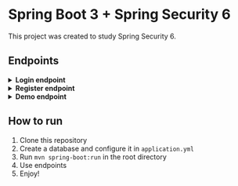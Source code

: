 # Spring Boot 3 + Spring Security 6
This project was created to study Spring Security 6.

## Endpoints
<details>
 <summary><strong>Login endpoint</strong></summary>

POST `api/v1/auth/authentication`
```json
{
  "email": "example@gmail.com",
  "password": "Password"
}
```
Response:
```json
{
    "token": "some-jwt-token..."
}
```
</details>

<details>
 <summary><strong>Register endpoint</strong></summary>

POST `api/v1/auth/register`
```json
{
    "firstname": "Name",
    "lastname": "Surname",
    "email": "example@gmail.com",
    "password": "Password"
}
```
Response:
```json
{
    "token": "some-jwt-token..."
}
```
</details>
<details>
 <summary><strong>Demo endpoint</strong></summary>

Required headers: `"Authorization: Bearer some-jwt-token..."` 

GET `api/v1/auth/demo-controller`

Response:
```text
Hello from security demo!
```
</details>

## How to run
1. Clone this repository
2. Create a database and configure it in `application.yml`
3. Run `mvn spring-boot:run` in the root directory
4. Use endpoints
5. Enjoy!